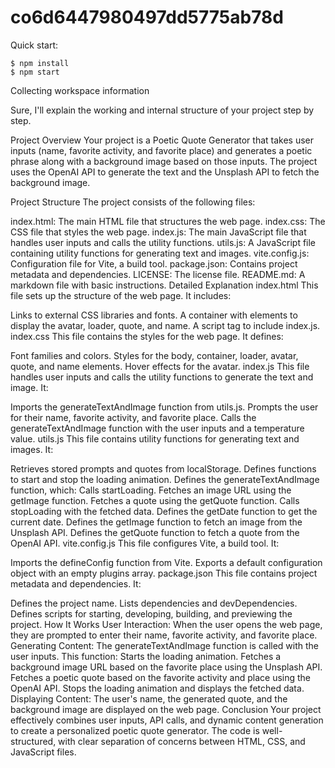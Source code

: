 # co6d6447980497dd5775ab78d

Quick start:

```
$ npm install
$ npm start
````


Collecting workspace information

Sure, I'll explain the working and internal structure of your project step by step.

Project Overview
Your project is a Poetic Quote Generator that takes user inputs (name, favorite activity, and favorite place) and generates a poetic phrase along with a background image based on those inputs. The project uses the OpenAI API to generate the text and the Unsplash API to fetch the background image.

Project Structure
The project consists of the following files:

index.html: The main HTML file that structures the web page.
index.css: The CSS file that styles the web page.
index.js: The main JavaScript file that handles user inputs and calls the utility functions.
utils.js: A JavaScript file containing utility functions for generating text and images.
vite.config.js: Configuration file for Vite, a build tool.
package.json: Contains project metadata and dependencies.
LICENSE: The license file.
README.md: A markdown file with basic instructions.
Detailed Explanation
index.html
This file sets up the structure of the web page. It includes:

Links to external CSS libraries and fonts.
A container with elements to display the avatar, loader, quote, and name.
A script tag to include index.js.
index.css
This file contains the styles for the web page. It defines:

Font families and colors.
Styles for the body, container, loader, avatar, quote, and name elements.
Hover effects for the avatar.
index.js
This file handles user inputs and calls the utility functions to generate the text and image. It:

Imports the generateTextAndImage function from utils.js.
Prompts the user for their name, favorite activity, and favorite place.
Calls the generateTextAndImage function with the user inputs and a temperature value.
utils.js
This file contains utility functions for generating text and images. It:

Retrieves stored prompts and quotes from localStorage.
Defines functions to start and stop the loading animation.
Defines the generateTextAndImage function, which:
Calls startLoading.
Fetches an image URL using the getImage function.
Fetches a quote using the getQuote function.
Calls stopLoading with the fetched data.
Defines the getDate function to get the current date.
Defines the getImage function to fetch an image from the Unsplash API.
Defines the getQuote function to fetch a quote from the OpenAI API.
vite.config.js
This file configures Vite, a build tool. It:

Imports the defineConfig function from Vite.
Exports a default configuration object with an empty plugins array.
package.json
This file contains project metadata and dependencies. It:

Defines the project name.
Lists dependencies and devDependencies.
Defines scripts for starting, developing, building, and previewing the project.
How It Works
User Interaction: When the user opens the web page, they are prompted to enter their name, favorite activity, and favorite place.
Generating Content: The generateTextAndImage function is called with the user inputs. This function:
Starts the loading animation.
Fetches a background image URL based on the favorite place using the Unsplash API.
Fetches a poetic quote based on the favorite activity and place using the OpenAI API.
Stops the loading animation and displays the fetched data.
Displaying Content: The user's name, the generated quote, and the background image are displayed on the web page.
Conclusion
Your project effectively combines user inputs, API calls, and dynamic content generation to create a personalized poetic quote generator. The code is well-structured, with clear separation of concerns between HTML, CSS, and JavaScript files.



